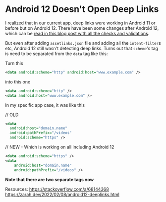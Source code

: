 # Android 12 Doesn't Open Deep Links 

I realized that in our current app, deep links were working in Android 11 or before but on Android 12. There have been some changes after Android 12, which can be [read in this blog post with all the checks and validations](https://zarah.dev/2022/02/08/android12-deeplinks.html). 

But even after adding `assetlinks.json` file and adding all the `intent-filter`s etc, Android 12 still wasn't detecting deep links. Turns out that `scheme`'s tag is need to be separated from the `data` tag like this:

Turn this 

```xml
<data android:scheme="http" android:host="www.example.com" />
```

into this one

```xml
<data android:scheme="http" />
<data android:host="www.example.com" />
```

In my specific app case, it was like this

// OLD

```xml
<data
  android:host="domain.name"
  android:pathPrefix="/videos"
  android:scheme="https" />
```

// NEW - Which is working on all including Android 12

```xml
<data android:scheme="https" />
<data
    android:host="domain.name"
    android:pathPrefix="/videos" />
```

**Note that there are two separate tags now**

Resources:
https://stackoverflow.com/a/68144368
https://zarah.dev/2022/02/08/android12-deeplinks.html
